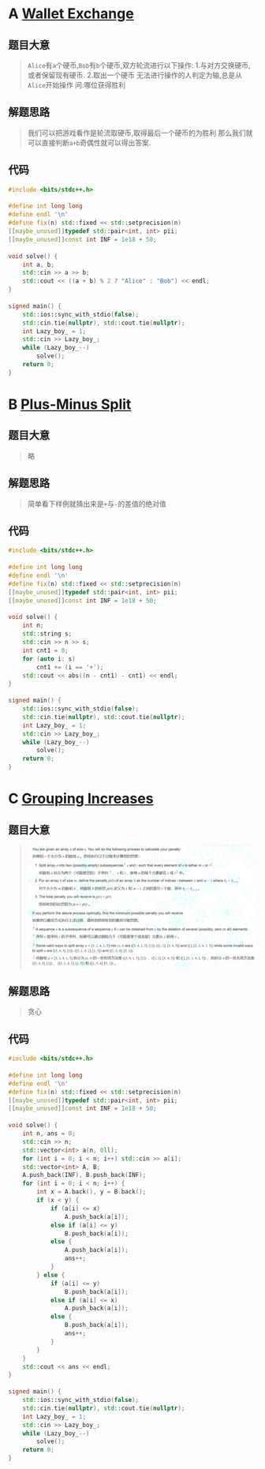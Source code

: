 # A [Wallet Exchange](https://codeforces.com/contest/1919/problem/A)

## 题目大意

> `Alice`有`a`个硬币,`Bob`有`b`个硬币,双方轮流进行以下操作:
> 1.与对方交换硬币,或者保留现有硬币.
> 2.取出一个硬币
> 无法进行操作的人判定为输,总是从`Alice`开始操作
> 问:哪位获得胜利

## 解题思路

> 我们可以把游戏看作是轮流取硬币,取得最后一个硬币的为胜利
> 那么我们就可以直接判断`a+b`奇偶性就可以得出答案.

## 代码

```cpp
#include <bits/stdc++.h>

#define int long long
#define endl '\n'
#define fix(n) std::fixed << std::setprecision(n)
[[maybe_unused]]typedef std::pair<int, int> pii;
[[maybe_unused]]const int INF = 1e18 + 50;

void solve() {
    int a, b;
    std::cin >> a >> b;
    std::cout << ((a + b) % 2 ? "Alice" : "Bob") << endl;
}

signed main() {
    std::ios::sync_with_stdio(false);
    std::cin.tie(nullptr), std::cout.tie(nullptr);
    int Lazy_boy_ = 1;
    std::cin >> Lazy_boy_;
    while (Lazy_boy_--)
        solve();
    return 0;
}
```

# B [Plus-Minus Split](https://codeforces.com/contest/1919/problem/B)

## 题目大意

> 略

## 解题思路

> 简单看下样例就猜出来是`+`与`-`的差值的绝对值

## 代码

```cpp
#include <bits/stdc++.h>

#define int long long
#define endl '\n'
#define fix(n) std::fixed << std::setprecision(n)
[[maybe_unused]]typedef std::pair<int, int> pii;
[[maybe_unused]]const int INF = 1e18 + 50;

void solve() {
    int n;
    std::string s;
    std::cin >> n >> s;
    int cnt1 = 0;
    for (auto i: s)
        cnt1 += (i == '+');
    std::cout << abs((n - cnt1) - cnt1) << endl;
}

signed main() {
    std::ios::sync_with_stdio(false);
    std::cin.tie(nullptr), std::cout.tie(nullptr);
    int Lazy_boy_ = 1;
    std::cin >> Lazy_boy_;
    while (Lazy_boy_--)
        solve();
    return 0;
}
```

# C [Grouping Increases](https://codeforces.com/contest/1919/problem/C)

## 题目大意

> ![image.png](assets/image.png)

## 解题思路

> 贪心

## 代码

```cpp
#include <bits/stdc++.h>

#define int long long
#define endl '\n'
#define fix(n) std::fixed << std::setprecision(n)
[[maybe_unused]]typedef std::pair<int, int> pii;
[[maybe_unused]]const int INF = 1e18 + 50;

void solve() {
    int n, ans = 0;
    std::cin >> n;
    std::vector<int> a(n, 0ll);
    for (int i = 0; i < n; i++) std::cin >> a[i];
    std::vector<int> A, B;
    A.push_back(INF), B.push_back(INF);
    for (int i = 0; i < n; i++) {
        int x = A.back(), y = B.back();
        if (x < y) {
            if (a[i] <= x)
                A.push_back(a[i]);
            else if (a[i] <= y)
                B.push_back(a[i]);
            else {
                A.push_back(a[i]);
                ans++;
            }
        } else {
            if (a[i] <= y)
                B.push_back(a[i]);
            else if (a[i] <= x)
                A.push_back(a[i]);
            else {
                B.push_back(a[i]);
                ans++;
            }
        }
    }
    std::cout << ans << endl;
}

signed main() {
    std::ios::sync_with_stdio(false);
    std::cin.tie(nullptr), std::cout.tie(nullptr);
    int Lazy_boy_ = 1;
    std::cin >> Lazy_boy_;
    while (Lazy_boy_--)
        solve();
    return 0;
}
```
